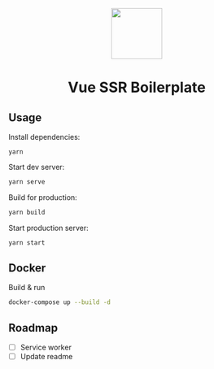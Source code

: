 <p align="center">
  <img src="./src/assets/logo.png" width="100px">
</p>
<h1 align="center">Vue SSR Boilerplate</h1>

## Usage

Install dependencies:

```
yarn
```

Start dev server:

```bash
yarn serve
```

Build for production:

```bash
yarn build
```

Start production server:

```bash
yarn start
```

## Docker

Build & run

```bash
docker-compose up --build -d
```

## Roadmap

- [ ] Service worker
- [ ] Update readme
